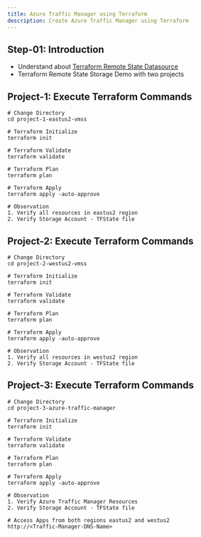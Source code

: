 ```yaml
---
title: Azure Traffic Manager using Terraform
description: Create Azure Traffic Manager using Terraform
---
```

## Step-01: Introduction
- Understand about [Terraform Remote State Datasource](https://www.terraform.io/docs/language/state/remote-state-data.html)
- Terraform Remote State Storage Demo with two projects

##  Project-1: Execute Terraform Commands
```t
# Change Directory 
cd project-1-eastus2-vmss

# Terraform Initialize
terraform init

# Terraform Validate
terraform validate

# Terraform Plan
terraform plan

# Terraform Apply
terraform apply -auto-approve

# Observation
1. Verify all resources in eastus2 region
2. Verify Storage Account - TFState file
```


## Project-2: Execute Terraform Commands
```t
# Change Directory 
cd project-2-westus2-vmss

# Terraform Initialize
terraform init

# Terraform Validate
terraform validate

# Terraform Plan
terraform plan

# Terraform Apply
terraform apply -auto-approve

# Observation
1. Verify all resources in westus2 region
2. Verify Storage Account - TFState file
```


## Project-3: Execute Terraform Commands
```t
# Change Directory 
cd project-3-azure-traffic-manager

# Terraform Initialize
terraform init

# Terraform Validate
terraform validate

# Terraform Plan
terraform plan

# Terraform Apply
terraform apply -auto-approve

# Observation
1. Verify Azure Traffic Manager Resources
2. Verify Storage Account - TFState file

# Access Apps from both regions eastus2 and westus2
http://<Traffic-Manager-DNS-Name>
```